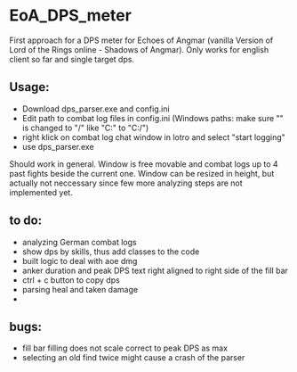 # EoA_DPS_meter

First approach for a DPS meter for Echoes of Angmar (vanilla Version of Lord of the Rings online - Shadows of Angmar). Only works for english client so far and single target dps.

## Usage:

- Download dps_parser.exe and config.ini
- Edit path to combat log files in config.ini (Windows paths: make sure "\" is changed to "/" like "C:\" to "C:/") 
- right klick on combat log chat window in lotro and select "start logging"
- use dps_parser.exe  

Should work in general. Window is free movable and combat logs up to 4 past fights beside the current one. Window can be resized in height, but actually not neccessary since few more analyzing steps are not implemented yet.

## to do:

- analyzing German combat logs
- show dps by skills, thus add classes to the code
- built logic to deal with aoe dmg
- anker duration and peak DPS text right aligned to right side of the fill bar
- ctrl + c button to copy dps 
- parsing heal and taken damage
- 

## bugs:

- fill bar filling does not scale correct to peak DPS as max
- selecting an old find twice might cause a crash of the parser

